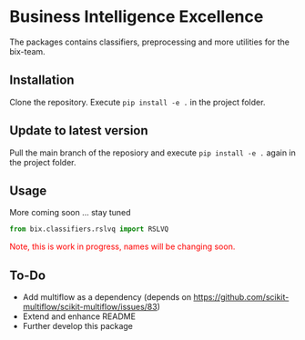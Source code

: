 # Business Intelligence Excellence
The packages contains classifiers, preprocessing and more utilities for the bix-team.

## Installation
Clone the repository. Execute ``pip install -e .`` in the project folder.

## Update to latest version
Pull the main branch of the reposiory and execute ``pip install -e .`` again in the project folder.

## Usage
More coming soon ... stay tuned

```python
from bix.classifiers.rslvq import RSLVQ
```

<p style="color:#FF0000";>Note, this is work in progress, names will be changing soon.</p>

## To-Do
- Add multiflow as a dependency (depends on https://github.com/scikit-multiflow/scikit-multiflow/issues/83)
- Extend and enhance README
- Further develop this package